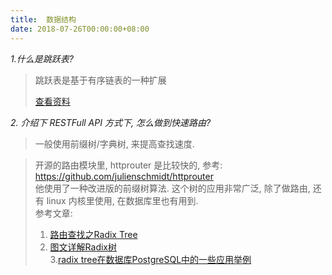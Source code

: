 ```yaml
---
title:  数据结构
date: 2018-07-26T00:00:00+08:00
---
```

_1.什么是跳跃表?_

> 跳跃表是基于有序链表的一种扩展        
>
> [查看资料](http://blog.jobbole.com/111731/)

_2. 介绍下 RESTFull API 方式下, 怎么做到快速路由?_

> 一般使用前缀树/字典树, 来提高查找速度. 

> 开源的路由模块里, httprouter 是比较快的, 参考: https://github.com/julienschmidt/httprouter   
> 他使用了一种改进版的前缀树算法. 这个树的应用非常广泛, 除了做路由, 还有 linux 内核里使用, 在数据库里也有用到.   
> 参考文章:   
> 1. [路由查找之Radix Tree](https://michaelyou.github.io/2018/02/10/%E8%B7%AF%E7%94%B1%E6%9F%A5%E6%89%BE%E4%B9%8BRadix-Tree/)  
> 2. [图文详解Radix树](https://blog.csdn.net/petershina/article/details/53313624)  
> 3.[radix tree在数据库PostgreSQL中的一些应用举例](https://yq.aliyun.com/articles/75334)